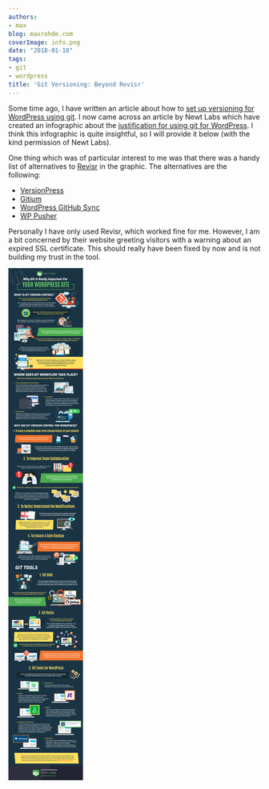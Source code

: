 ```yaml
---
authors:
- max
blog: maxrohde.com
coverImage: info.png
date: "2018-01-18"
tags:
- git
- wordpress
title: 'Git Versioning: Beyond Revisr'
---
```


Some time ago, I have written an article about how to [set up versioning for WordPress using git](https://maxrohde.com/2017/11/12/versioning-wordpress-with-git-and-revisr/). I now came across an article by Newt Labs which have created an infographic about the [justification for using git for WordPress](https://newtlabs.co.uk/why-git-is-really-important-for-your-wordpress-site-infographic/). I think this infographic is quite insightful, so I will provide it below (with the kind permission of Newt Labs).

One thing which was of particular interest to me was that there was a handy list of alternatives to [Revisr](https://revisr.io/) in the graphic. The alternatives are the following:

- [VersionPress](https://versionpress.net/)
- [Gitium](https://github.com/PressLabs/gitium)
- [WordPress GitHub Sync](https://github.com/mAAdhaTTah/wordpress-github-sync)
- [WP Pusher](https://wppusher.com/)

Personally I have only used Revisr, which worked fine for me. However, I am a bit concerned by their website greeting visitors with a warning about an expired SSL certificate. This should really have been fixed by now and is not building my trust in the tool.

![Why-Git-Is-Really-Important-For-Your-WordPress-Site](images/why-git-is-really-important-for-your-wordpress-site.png)
